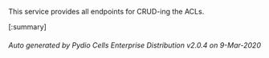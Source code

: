 






This service provides all endpoints for CRUD-ing the ACLs.

[:summary]

###### Auto generated by Pydio Cells Enterprise Distribution v2.0.4 on 9-Mar-2020
